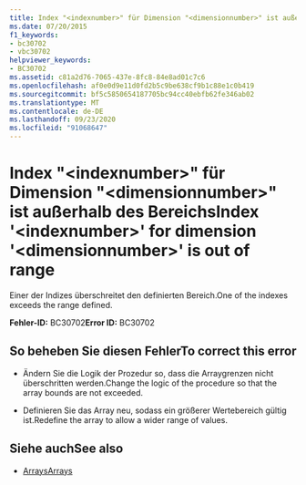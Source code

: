 ```yaml
---
title: Index "<indexnumber>" für Dimension "<dimensionnumber>" ist außerhalb des Bereichs
ms.date: 07/20/2015
f1_keywords:
- bc30702
- vbc30702
helpviewer_keywords:
- BC30702
ms.assetid: c81a2d76-7065-437e-8fc8-84e8ad01c7c6
ms.openlocfilehash: af0e0d9e11d0fd2b5c9be638cf9b1c88e1c0b419
ms.sourcegitcommit: bf5c5850654187705bc94cc40ebfb62fe346ab02
ms.translationtype: MT
ms.contentlocale: de-DE
ms.lasthandoff: 09/23/2020
ms.locfileid: "91068647"
---
```

# <a name="index-indexnumber-for-dimension-dimensionnumber-is-out-of-range"></a><span data-ttu-id="eb988-102">Index "\<indexnumber>" für Dimension "\<dimensionnumber>" ist außerhalb des Bereichs</span><span class="sxs-lookup"><span data-stu-id="eb988-102">Index '\<indexnumber>' for dimension '\<dimensionnumber>' is out of range</span></span>

<span data-ttu-id="eb988-103">Einer der Indizes überschreitet den definierten Bereich.</span><span class="sxs-lookup"><span data-stu-id="eb988-103">One of the indexes exceeds the range defined.</span></span>  
  
 <span data-ttu-id="eb988-104">**Fehler-ID:** BC30702</span><span class="sxs-lookup"><span data-stu-id="eb988-104">**Error ID:** BC30702</span></span>  
  
## <a name="to-correct-this-error"></a><span data-ttu-id="eb988-105">So beheben Sie diesen Fehler</span><span class="sxs-lookup"><span data-stu-id="eb988-105">To correct this error</span></span>  
  
- <span data-ttu-id="eb988-106">Ändern Sie die Logik der Prozedur so, dass die Arraygrenzen nicht überschritten werden.</span><span class="sxs-lookup"><span data-stu-id="eb988-106">Change the logic of the procedure so that the array bounds are not exceeded.</span></span>  
  
- <span data-ttu-id="eb988-107">Definieren Sie das Array neu, sodass ein größerer Wertebereich gültig ist.</span><span class="sxs-lookup"><span data-stu-id="eb988-107">Redefine the array to allow a wider range of values.</span></span>  
  
## <a name="see-also"></a><span data-ttu-id="eb988-108">Siehe auch</span><span class="sxs-lookup"><span data-stu-id="eb988-108">See also</span></span>

- [<span data-ttu-id="eb988-109">Arrays</span><span class="sxs-lookup"><span data-stu-id="eb988-109">Arrays</span></span>](../programming-guide/language-features/arrays/index.md)
